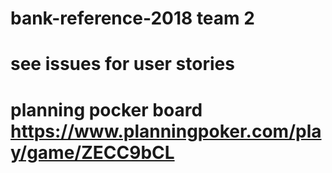 # bank-reference-2018 team 2
# see issues for user stories
# planning pocker board https://www.planningpoker.com/play/game/ZECC9bCL

